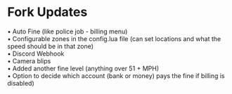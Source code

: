 # Fork Updates
• Auto Fine (like police job - billing menu)<br>
• Configurable zones in the config.lua file (can set locations and what the speed should be in that zone)<br>
• Discord Webhook<br>
• Camera blips<br>
• Added another fine level (anything over 51 + MPH)<br>
• Option to decide which account (bank or money) pays the fine if billing is disabled)

